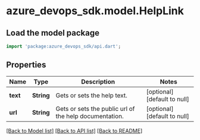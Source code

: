 # azure_devops_sdk.model.HelpLink

## Load the model package
```dart
import 'package:azure_devops_sdk/api.dart';
```

## Properties
Name | Type | Description | Notes
------------ | ------------- | ------------- | -------------
**text** | **String** | Gets or sets the help text. | [optional] [default to null]
**url** | **String** | Gets or sets the public url of the help documentation. | [optional] [default to null]

[[Back to Model list]](../README.md#documentation-for-models) [[Back to API list]](../README.md#documentation-for-api-endpoints) [[Back to README]](../README.md)


